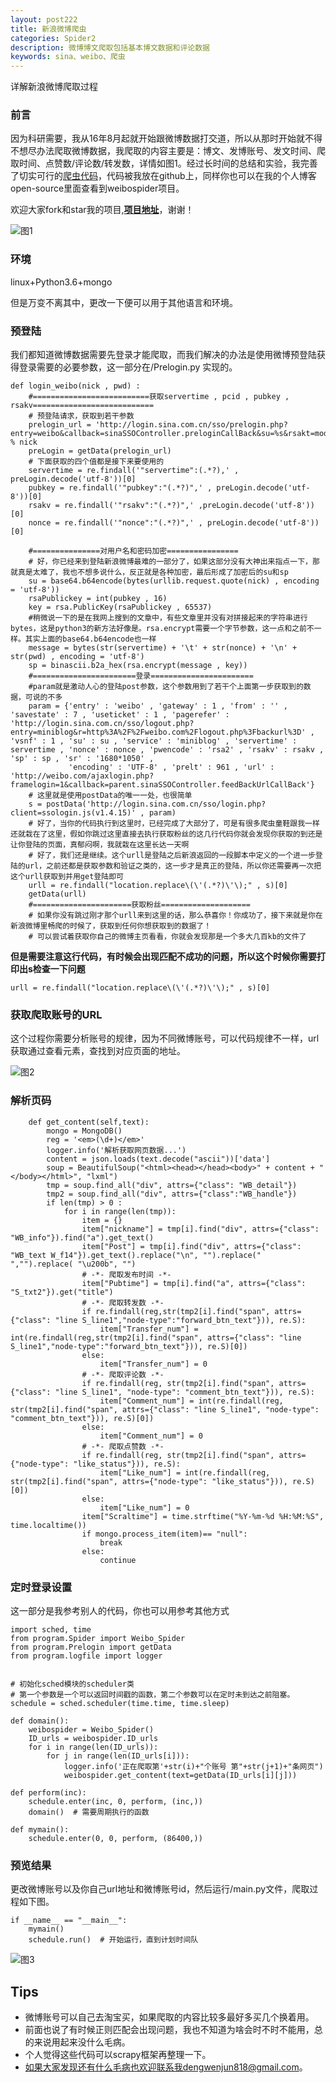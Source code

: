 ```yaml
---
layout: post222
title: 新浪微博爬虫
categories: Spider2
description: 微博博文爬取包括基本博文数据和评论数据
keywords: sina、weibo、爬虫
---
```

详解新浪微博爬取过程


### 前言

因为科研需要，我从16年8月起就开始跟微博数据打交道，所以从那时开始就不得不想尽办法爬取微博数据，我爬取的内容主要是：博文、发博账号、发文时间、爬取时间、点赞数/评论数/转发数，详情如图1。经过长时间的总结和实验，我完善了切实可行的[爬虫代码](https://github.com/DWJWendy/Weibo_Spider)，代码被我放在github上，同样你也可以在我的个人博客open-source里面查看到weibospider项目。

欢迎大家fork和star我的项目,**[项目地址](https://github.com/DWJWendy/Weibo_Spider)**，谢谢！

![图1](/images/blog/2018-01-30-1.png)

### 环境

linux+Python3.6+mongo

但是万变不离其中，更改一下便可以用于其他语言和环境。
### 预登陆

我们都知道微博数据需要先登录才能爬取，而我们解决的办法是使用微博预登陆获得登录需要的必要参数，这一部分在/Prelogin.py 实现的。

```
def login_weibo(nick , pwd) :
    #==========================获取servertime , pcid , pubkey , rsakv===========================
    # 预登陆请求，获取到若干参数
    prelogin_url = 'http://login.sina.com.cn/sso/prelogin.php?entry=weibo&callback=sinaSSOController.preloginCallBack&su=%s&rsakt=mod&checkpin=1&client=ssologin.js(v1.4.15)&_=1400822309846' % nick
    preLogin = getData(prelogin_url)
    # 下面获取的四个值都是接下来要使用的
    servertime = re.findall('"servertime":(.*?),' , preLogin.decode('utf-8'))[0]
    pubkey = re.findall('"pubkey":"(.*?)",' , preLogin.decode('utf-8'))[0]
    rsakv = re.findall('"rsakv":"(.*?)",' ,preLogin.decode('utf-8'))[0]
    nonce = re.findall('"nonce":"(.*?)",' , preLogin.decode('utf-8'))[0]

    #===============对用户名和密码加密================
    # 好，你已经来到登陆新浪微博最难的一部分了，如果这部分没有大神出来指点一下，那就真是太难了，我也不想多说什么，反正就是各种加密，最后形成了加密后的su和sp
    su = base64.b64encode(bytes(urllib.request.quote(nick) , encoding = 'utf-8'))
    rsaPublickey = int(pubkey , 16)
    key = rsa.PublicKey(rsaPublickey , 65537)
    #稍微说一下的是在我网上搜到的文章中，有些文章里并没有对拼接起来的字符串进行bytes，这是python3的新方法好像是。rsa.encrypt需要一个字节参数，这一点和之前不一样。其实上面的base64.b64encode也一样
    message = bytes(str(servertime) + '\t' + str(nonce) + '\n' + str(pwd) , encoding = 'utf-8')
    sp = binascii.b2a_hex(rsa.encrypt(message , key))
    #=======================登录=======================
    #param就是激动人心的登陆post参数，这个参数用到了若干个上面第一步获取到的数据，可说的不多
    param = {'entry' : 'weibo' , 'gateway' : 1 , 'from' : '' , 'savestate' : 7 , 'useticket' : 1 , 'pagerefer' : 'http://login.sina.com.cn/sso/logout.php?entry=miniblog&r=http%3A%2F%2Fweibo.com%2Flogout.php%3Fbackurl%3D' , 'vsnf' : 1 , 'su' : su , 'service' : 'miniblog' , 'servertime' : servertime , 'nonce' : nonce , 'pwencode' : 'rsa2' , 'rsakv' : rsakv , 'sp' : sp , 'sr' : '1680*1050' ,
             'encoding' : 'UTF-8' , 'prelt' : 961 , 'url' : 'http://weibo.com/ajaxlogin.php?framelogin=1&callback=parent.sinaSSOController.feedBackUrlCallBack'}
    # 这里就是使用postData的唯一一处，也很简单
    s = postData('http://login.sina.com.cn/sso/login.php?client=ssologin.js(v1.4.15)' , param)
    # 好了，当你的代码执行到这里时，已经完成了大部分了，可是有很多爬虫童鞋跟我一样还就栽在了这里，假如你跳过这里直接去执行获取粉丝的这几行代码你就会发现你获取的到还是让你登陆的页面，真郁闷啊，我就栽在这里长达一天啊
    # 好了，我们还是继续。这个urll是登陆之后新浪返回的一段脚本中定义的一个进一步登陆的url，之前还都是获取参数和验证之类的，这一步才是真正的登陆，所以你还需要再一次把这个urll获取到并用get登陆即可
    urll = re.findall("location.replace\(\'(.*?)\'\);" , s)[0]
    getData(urll)
    #======================获取粉丝====================
    # 如果你没有跳过刚才那个urll来到这里的话，那么恭喜你！你成功了，接下来就是你在新浪微博里畅爬的时候了，获取到任何你想获取到的数据了！
    # 可以尝试着获取你自己的微博主页看看，你就会发现那是一个多大几百kb的文件了

```

**但是需要注意这行代码，有时候会出现匹配不成功的问题，所以这个时候你需要打印出s检查一下问题**

```
urll = re.findall("location.replace\(\'(.*?)\'\);" , s)[0]
```

### 获取爬取账号的URL

这个过程你需要分析账号的规律，因为不同微博账号，可以代码规律不一样，url获取通过查看元素，查找到对应页面的地址。

![图2](/images/blog/2018-01-30-2.png)

### 解析页码

```
    def get_content(self,text):
        mongo = MongoDB()
        reg = '<em>(\d+)</em>'
        logger.info('解析获取网页数据...')
        content = json.loads(text.decode("ascii"))['data']
        soup = BeautifulSoup("<html><head></head><body>" + content + "</body></html>", "lxml")
        tmp = soup.find_all("div", attrs={"class": "WB_detail"})
        tmp2 = soup.find_all("div", attrs={"class":"WB_handle"})
        if len(tmp) > 0 :
            for i in range(len(tmp)):
                item = {}
                item["nickname"] = tmp[i].find("div", attrs={"class": "WB_info"}).find("a").get_text()
                item["Post"] = tmp[i].find("div", attrs={"class": "WB_text W_f14"}).get_text().replace("\n", "").replace(" ","").replace( "\u200b", "")
                # -*- 爬取发布时间 -*-
                item["Pubtime"] = tmp[i].find("a", attrs={"class": "S_txt2"}).get("title")
                # -*- 爬取转发数 -*-
                if re.findall(reg,str(tmp2[i].find("span", attrs={"class": "line S_line1","node-type":"forward_btn_text"})), re.S):
                    item["Transfer_num"] = int(re.findall(reg,str(tmp2[i].find("span", attrs={"class": "line S_line1","node-type":"forward_btn_text"})), re.S)[0])
                else:
                    item["Transfer_num"] = 0
                # -*- 爬取评论数 -*-
                if re.findall(reg, str(tmp2[i].find("span", attrs={"class": "line S_line1", "node-type": "comment_btn_text"})), re.S):
                    item["Comment_num"] = int(re.findall(reg, str(tmp2[i].find("span", attrs={"class": "line S_line1", "node-type": "comment_btn_text"})), re.S)[0])
                else:
                    item["Comment_num"] = 0
                # -*- 爬取点赞数 -*-
                if re.findall(reg, str(tmp2[i].find("span", attrs={"node-type": "like_status"})), re.S):
                    item["Like_num"] = int(re.findall(reg, str(tmp2[i].find("span", attrs={"node-type": "like_status"})), re.S)[0])
                else:
                    item["Like_num"] = 0
                item["Scraltime"] = time.strftime("%Y-%m-%d %H:%M:%S", time.localtime())
                if mongo.process_item(item)== "null":
                    break
                else:
                    continue

```

### 定时登录设置

这一部分是我参考别人的代码，你也可以用参考其他方式
```
import sched, time
from program.Spider import Weibo_Spider
from program.Prelogin import getData
from program.logfile import logger


# 初始化sched模块的scheduler类
# 第一个参数是一个可以返回时间戳的函数，第二个参数可以在定时未到达之前阻塞。
schedule = sched.scheduler(time.time, time.sleep)

def domain():
    weibospider = Weibo_Spider()
    ID_urls = weibospider.ID_urls
    for i in range(len(ID_urls)):
        for j in range(len(ID_urls[i])):
            logger.info('正在爬取第'+str(i)+"个账号 第"+str(j+1)+"条网页")
            weibospider.get_content(text=getData(ID_urls[i][j]))

def perform(inc):
    schedule.enter(inc, 0, perform, (inc,))
    domain()  # 需要周期执行的函数

def mymain():
    schedule.enter(0, 0, perform, (86400,))
```

### 预览结果

更改微博账号以及你自己url地址和微博账号id，然后运行/main.py文件，爬取过程如下图。

```
if __name__ == "__main__":
    mymain()
    schedule.run()  # 开始运行，直到计划时间队
```

![图3](/images/blog/2018-01-30-3.png)


## Tips

- 微博账号可以自己去淘宝买，如果爬取的内容比较多最好多买几个换着用。
- 前面也说了有时候正则匹配会出现问题，我也不知道为啥会时不时不能用，总的来说用起来没什么毛病。
- 个人觉得这些代码可以scrapy框架再整理一下。
- 如果大家发现还有什么毛病也欢迎联系我dengwenjun818@gmail.com。
